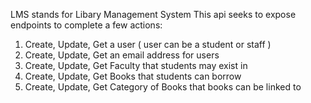 LMS stands for Libary Management System This api seeks to expose endpoints to complete a few actions:

1. Create, Update, Get a user ( user can be a student or staff )
2. Create, Update, Get an email address for users
3. Create, Update, Get Faculty that students may exist in
4. Create, Update, Get Books that students can borrow
5. Create, Update, Get Category of Books that books can be linked to
